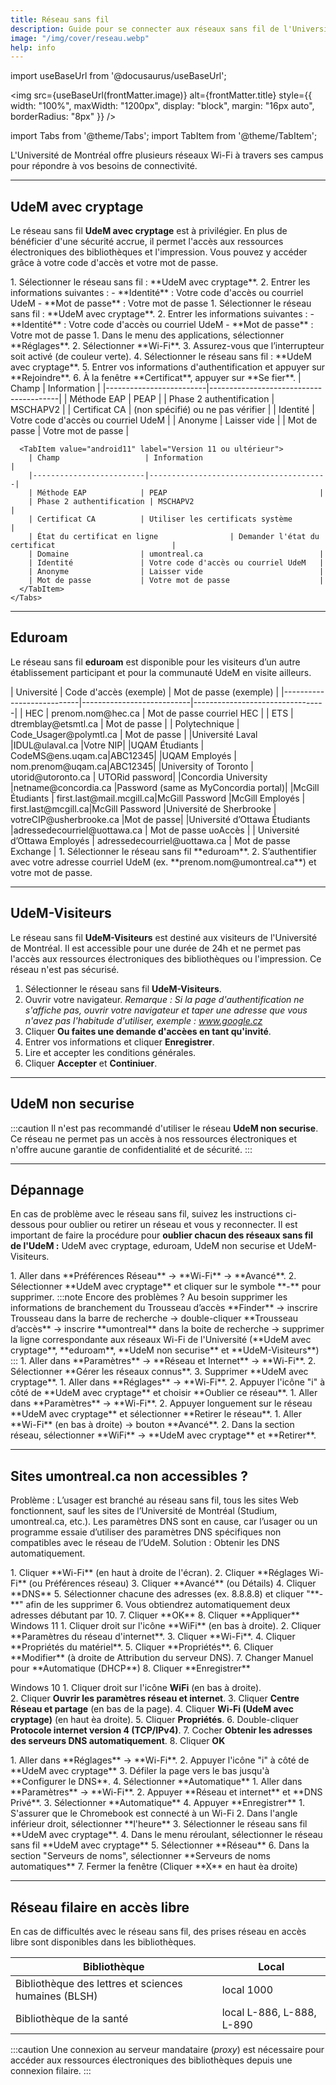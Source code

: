 ```yaml
---
title: Réseau sans fil
description: Guide pour se connecter aux réseaux sans fil de l'Université de Montréal.
image: "/img/cover/reseau.webp"
help: info
---
```


import useBaseUrl from '@docusaurus/useBaseUrl';

<img 
  src={useBaseUrl(frontMatter.image)} 
  alt={frontMatter.title} 
  style={{
    width: "100%",
    maxWidth: "1200px",
    display: "block",
    margin: "16px auto",
    borderRadius: "8px"
  }} 
/>


import Tabs from '@theme/Tabs';
import TabItem from '@theme/TabItem';

L'Université de Montréal offre plusieurs réseaux Wi-Fi à travers ses campus pour répondre à vos besoins de connectivité.

---

## UdeM avec cryptage

Le réseau sans fil **UdeM avec cryptage** est à privilégier. En plus de bénéficier d'une sécurité accrue, il permet l'accès aux ressources électroniques des bibliothèques et l'impression. Vous pouvez y accéder grâce à votre code d'accès et votre mot de passe.

<Tabs groupId="os-wifi-udem">
  <TabItem value="macos" label="macOS">
    1. Sélectionner le réseau sans fil : **UdeM avec cryptage**.  
    2. Entrer les informations suivantes :  
       - **Identité** : Votre code d'accès ou courriel UdeM  
       - **Mot de passe** : Votre mot de passe
  </TabItem>

  <TabItem value="windows" label="Windows">
    1. Sélectionner le réseau sans fil : **UdeM avec cryptage**.  
    2. Entrer les informations suivantes :  
       - **Identité** : Votre code d'accès ou courriel UdeM  
       - **Mot de passe** : Votre mot de passe  
  </TabItem>

  <TabItem value="ios" label="iOS">
    1. Dans le menu des applications, sélectionner **Réglages**.  
    2. Sélectionner **Wi-Fi**.  
    3. Assurez-vous que l’interrupteur soit activé (de couleur verte).
    4. Sélectionner le réseau sans fil : **UdeM avec cryptage**.  
    5. Entrer vos informations d'authentification et appuyer sur **Rejoindre**.  
    6. À la fenêtre **Certificat**, appuyer sur **Se fier**.  
  </TabItem>

  <TabItem value="android" label="Android">
    <Tabs>
      <TabItem value="android10" label="Version 10 ou antérieur">
        | Champ                   | Information                            |
        |-------------------------|----------------------------------------|
        | Méthode EAP            | PEAP                                  |
        | Phase 2 authentification | MSCHAPV2                             |
        | Certificat CA          | (non spécifié) ou ne pas vérifier     |
        | Identité               | Votre code d'accès ou courriel UdeM   |
        | Anonyme                | Laisser vide                          |
        | Mot de passe           | Votre mot de passe                    |
      </TabItem>

      <TabItem value="android11" label="Version 11 ou ultérieur">
        | Champ                   | Information                            |
        |-------------------------|----------------------------------------|
        | Méthode EAP            | PEAP                                  |
        | Phase 2 authentification | MSCHAPV2                             |
        | Certificat CA          | Utiliser les certificats système       |
        | État du certificat en ligne                | Demander l'état du certificat                          |
        | Domaine                | umontreal.ca                          |
        | Identité               | Votre code d'accès ou courriel UdeM   |
        | Anonyme                | Laisser vide                          |
        | Mot de passe           | Votre mot de passe                    |
      </TabItem>
    </Tabs>
  </TabItem>
</Tabs>

---

## Eduroam

Le réseau sans fil **eduroam** est disponible pour les visiteurs d’un autre établissement participant et pour la communauté UdeM en visite ailleurs.

<Tabs groupId="eduroam-access">
  <TabItem value="visitors" label="Visiteurs à l'UdeM">
    | Université                | Code d'accès (exemple)    | Mot de passe (exemple)         |
    |---------------------------|---------------------------|---------------------------------|
    | HEC                      | prenom.nom@hec.ca        | Mot de passe courriel HEC      |
    | ETS                      | dtremblay@etsmtl.ca      | Mot de passe                   |
    | Polytechnique            | Code_Usager@polymtl.ca   | Mot de passe                   |
    |Université Laval |IDUL@ulaval.ca |Votre NIP|
        |UQAM Étudiants | CodeMS@ens.uqam.ca|ABC12345|
        |UQAM Employés | nom.prenom@uqam.ca|ABC12345|
        |University of Toronto | utorid@utoronto.ca  | UTORid password|
        |Concordia University |netname@concordia.ca |Password (same as MyConcordia portal)|
        |McGill Étudiants | first.last@mail.mcgill.ca|McGill Password
        |McGill Employés | first.last@mcgill.ca|McGill Password
        |Université de Sherbrooke | votreCIP@usherbrooke.ca |Mot de passe|
        |Université d’Ottawa Étudiants |adressedecourriel@uottawa.ca | Mot de passe uoAccès |
        | Université d’Ottawa Employés | adressedecourriel@uottawa.ca | Mot de passe Exchange |
  </TabItem>

  <TabItem value="udem-visiting" label="Communauté UdeM en visite ailleurs">
    1. Sélectionner le réseau sans fil **eduroam**.  
    2. S’authentifier avec votre adresse courriel UdeM (ex. **prenom.nom@umontreal.ca**) et votre mot de passe.
  </TabItem>
</Tabs>

---

## UdeM-Visiteurs

Le réseau sans fil **UdeM-Visiteurs** est destiné aux visiteurs de l'Université de Montréal. Il est accessible pour une durée de 24h et ne permet pas l'accès aux ressources électroniques des bibliothèques ou l'impression. Ce réseau n'est pas sécurisé.

 1. Sélectionner le réseau sans fil **UdeM-Visiteurs**.
 2. Ouvrir votre navigateur.
 *Remarque : Si la page d'authentification ne s'affiche pas, ouvrir votre navigateur et taper une adresse que vous n'avez pas l'habitude d'utiliser, exemple : www.google.cz*
 3. Cliquer **Ou faites une demande d'accèes en tant qu'invité**.
 4. Entrer vos informations et cliquer **Enregistrer**.
 5. Lire et accepter les conditions générales.
 6. Cliquer **Accepter** et **Continiuer**. 

---

## UdeM non securise

:::caution
Il n'est pas recommandé d'utiliser le réseau **UdeM non securise**. Ce réseau ne permet pas un accès à nos ressources électroniques et n'offre aucune garantie de confidentialité et de sécurité.
:::

---

## Dépannage

En cas de problème avec le réseau sans fil, suivez les instructions ci-dessous pour oublier ou retirer un réseau et vous y reconnecter. Il est important de faire la procédure pour **oublier chacun des réseaux sans fil de l'UdeM :** UdeM avec cryptage, eduroam, UdeM non securise et UdeM-Visiteurs.

<Tabs groupId="os-troubleshoot">
  <TabItem value="macos" label="macOS">
    1. Aller dans **Préférences Réseau** → **Wi-Fi** → **Avancé**.  
    2. Sélectionner **UdeM avec cryptage** et cliquer sur le symbole **-** pour supprimer.  
    :::note
    Encore des problèmes ? Au besoin supprimer les informations de branchement du Trousseau d’accès
    **Finder** → inscrire Trousseau dans la barre de recherche → double-cliquer **Trousseau d’accès** → inscrire
    **umontreal** dans la boite de recherche → supprimer la ligne correspondante aux réseaux Wi-Fi de l'Université (**UdeM avec cryptage**, **eduroam**, **UdeM non securise** et **UdeM-Visiteurs**)
    :::
  </TabItem>

  <TabItem value="windows" label="Windows">
    1. Aller dans **Paramètres** → **Réseau et Internet** → **Wi-Fi**.  
    2. Sélectionner **Gérer les réseaux connus**.  
    3. Supprimer **UdeM avec cryptage**.
  </TabItem>

  <TabItem value="ios" label="iOS">
    1. Aller dans **Réglages** → **Wi-Fi**.  
    2. Appuyer l'icône "i" à côté de **UdeM avec cryptage** et choisir **Oublier ce réseau**.
  </TabItem>

  <TabItem value="android" label="Android">
    1. Aller dans **Paramètres** → **Wi-Fi**.  
    2. Appuyer longuement sur le réseau **UdeM avec cryptage** et sélectionner **Retirer le réseau**.
  </TabItem>

  <TabItem value="chromebook" label="Chromebook">
    1. Aller **Wi-Fi** (en bas à droite) →  bouton **Avancé**.
    2. Dans la section réseau, sélectionner **WiFi** → **UdeM avec cryptage** et **Retirer**.
  </TabItem>
</Tabs>

---

## Sites umontreal.ca non accessibles ?

Problème : L’usager est branché au réseau sans fil, tous les sites Web fonctionnent, sauf les sites de
l’Université de Montréal (Studium, umontreal.ca, etc.). Les paramètres DNS sont en cause, car l’usager ou
un programme essaie d’utiliser des paramètres DNS spécifiques non compatibles avec le réseau de l’UdeM.
Solution : Obtenir les DNS automatiquement.

<Tabs groupId="os-troubleshoot-2">
  <TabItem value="macos" label="macOS">
    1. Cliquer **Wi-Fi** (en haut à droite de l'écran).   
    2. Cliquer **Réglages Wi-Fi** (ou Préférences réseau)
    3. Cliquer **Avancé** (ou Détails)
    4. Cliquer **DNS**
    5. Sélectionner chacune des adresses (ex. 8.8.8.8) et cliquer "**-**" afin de les supprimer
    6. Vous obtiendrez automatiquement deux adresses débutant par 10.
    7. Cliquer **OK**
    8. Cliquer **Appliquer**
  </TabItem>

  <TabItem value="windows" label="Windows">
  Windows 11
    1. Cliquer droit sur l'icône **WiFi** (en bas à droite).  
    2. Cliquer **Paramètres du réseau d'internet**.
    3. Cliquer **Wi-Fi**.
    4. Cliquer **Propriétés du matériel**.
    5. Cliquer **Propriétés**.
    6. Cliquer **Modifier** (à droite de Attribution du serveur DNS).
    7. Changer Manuel pour **Automatique (DHCP**)
    8. Cliquer **Enregistrer**
   
Windows 10
    1. Cliquer droit sur l'icône **WiFi** (en bas à droite).  
    2. Cliquer **Ouvrir les paramètres réseau et internet**.
    3. Cliquer **Centre Réseau et partage** (en bas de la page).
    4. Cliquer **Wi-Fi (UdeM avec cryptage)** (en haut èa droite).
    5. Cliquer **Propriétés**.
    6. Double-cliquer **Protocole internet version 4 (TCP/IPv4)**.
    7. Cocher **Obtenir les adresses des serveurs DNS automatiquement**.
    8. Cliquer **OK**
  </TabItem>

  <TabItem value="ios" label="iOS">
    1. Aller dans **Réglages** → **Wi-Fi**.  
    2. Appuyer l'icône "i" à côté de **UdeM avec cryptage**
    3. Défiler la page vers le bas jusqu'à **Configurer le DNS**.
    4. Sélectionner **Automatique**
  </TabItem>

  <TabItem value="android" label="Android">
    1. Aller dans **Paramètres** → **Wi-Fi**.  
    2. Appuyer **Réseau et internet** et **DNS Privé**.
    3. Sélectionner **Automatique**
    4. Appuyer **Enregistrer**
  </TabItem>

  <TabItem value="chromebook" label="Chromebook">
    1. S'assurer que le Chromebook est connecté à un Wi-Fi
    2. Dans l'angle inférieur droit, sélectionner **l'heure**
    3. Sélectionner le réseau sans fil **UdeM avec cryptage**.
    4. Dans le menu réroulant, sélectionner le réseau sans fil **UdeM avec cryptage**
    5. Sélectionner **Réseau**
    6. Dans la section "Serveurs de noms", sélectionner **Serveurs de noms automatiques**
    7. Fermer la fenêtre (Cliquer **X** en haut èa droite)
  </TabItem>
</Tabs>

---

## Réseau filaire en accès libre

En cas de difficultés avec le réseau sans fil, des prises réseau en accès libre sont disponibles dans les bibliothèques.

| Bibliothèque                             | Local                          |
|------------------------------------------|--------------------------------|
| Bibliothèque des lettres et sciences humaines (BLSH) | local 1000                     |
| Bibliothèque de la santé                 | local L-886, L-888, L-890     |

:::caution
Une connexion au serveur mandataire (*proxy*) est nécessaire pour accéder aux ressources électroniques des bibliothèques depuis une connexion filaire.
:::